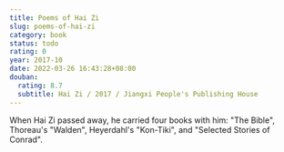 ```yaml
---
title: Poems of Hai Zi
slug: poems-of-hai-zi
category: book
status: todo
rating: 0
year: 2017-10
date: 2022-03-26 16:43:28+08:00
douban:
  rating: 8.7
  subtitle: Hai Zi / 2017 / Jiangxi People's Publishing House
---
```


When Hai Zi passed away, he carried four books with him: "The Bible", Thoreau's "Walden", Heyerdahl's "Kon-Tiki", and "Selected Stories of Conrad".
